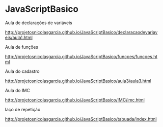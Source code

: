 # JavaScriptBasico

Aula de declarações de variáveis

http://projetosnicolasgarcia.github.io/JavaScriptBasico/declaracaodevariaveis/aula1.html

Aula de funções

http://projetosnicolasgarcia.github.io/JavaScriptBasico/funcoes/funcoes.html

Aula do cadastro

http://projetosnicolasgarcia.github.io/JavaScriptBasico/aula3/aula3.html

Aula do IMC

http://projetosnicolasgarcia.github.io/JavaScriptBasico/IMC/imc.html

laço de repetição

http://projetosnicolasgarcia.github.io/JavaScriptBasico/tabuada/index.html
